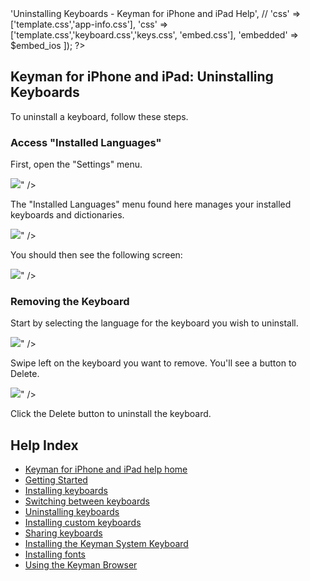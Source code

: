 <?php
require_once('includes/template.php');
require_once('includes/session-embed.php');

head([
    'title' => 'Uninstalling Keyboards - Keyman for iPhone and iPad Help',
//    'css' => ['template.css','app-info.css'],
    'css' => ['template.css','keyboard.css','keys.css', 'embed.css'],

    'embedded' => $embed_ios
]);
?>

<h2><span class="content-online">Keyman for iPhone and iPad:  </span>Uninstalling Keyboards</h2>

<p>
  To uninstall a keyboard, follow these steps.
</p>
<h3>Access "Installed Languages"</h3>
<p>First, open the "Settings" menu.</p>
<p>
  <img src="<?php echo cdn("img/app/14.0/add-keyboard-i.png") ?>" />
</p>
<p>
  The "Installed Languages" menu found here manages your installed keyboards and dictionaries.
</p>
<p>
  <img src="<?php echo cdn("img/app/14.0/add-keyboard-i2.png") ?>" />
</p>
<p>You should then see the following screen:</p>
<p>
  <img src="<?php echo cdn("img/app/14.0/add-keyboard-i3.png") ?>" />
</p>

<h3>Removing the Keyboard</h3>
<p>Start by selecting the language for the keyboard you wish to uninstall.</p>
<p>
  <img src="<?php echo cdn("img/app/14.0/delete-keyboard-i.png") ?>" />
</p>
<p>
  Swipe left on the keyboard you want to remove.  You'll see a button to <span class="command">Delete</span>.
</p>
<p>
  <img src="<?php echo cdn("img/app/14.0/delete-keyboard-i2.png") ?>" />
</p>
<p>
  Click the <span class="command">Delete</span> button to uninstall the keyboard.
</p>

<h2>Help Index</h2>

<ul>
  <li class="content-online"><a href='index.php'>Keyman for iPhone and iPad help home</a></li>
  <li class="content-in-app"><a href='index.php'>Getting Started</a></li>
  <li><a href='installing-keyboards.php'>Installing keyboards</a></li>
  <li><a href='switching-between-keyboards.php'>Switching between keyboards</a></li>
  <li><a href='uninstalling-keyboards.php'>Uninstalling keyboards</a></li>
  <li><a href='installing-custom-keyboards.php'>Installing custom keyboards</a></li>
  <li><a href='sharing-keyboards.php'>Sharing keyboards</a></li>
  <li><a href='installing-system-keyboard.php'>Installing the Keyman System Keyboard</a></li>
  <li><a href='installing-fonts.php'>Installing fonts</a></li>
  <li><a href='using-keyman-browser.php'>Using the Keyman Browser</a></li>
</ul>